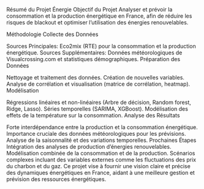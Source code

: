 Résumé du Projet Énergie
Objectif du Projet
Analyser et prévoir la consommation et la production énergétique en France, afin de réduire les risques de blackout et optimiser l’utilisation des énergies renouvelables.

Méthodologie
Collecte des Données

Sources Principales: Eco2mix (RTE) pour la consommation et la production énergétique.
Sources Supplémentaires: Données météorologiques de Visualcrossing.com et statistiques démographiques.
Préparation des Données

Nettoyage et traitement des données.
Création de nouvelles variables.
Analyse de corrélation et visualisation (matrice de corrélation, heatmap).
Modélisation

Régressions linéaires et non-linéaires (Arbre de décision, Random forest, Ridge, Lasso).
Séries temporelles (SARIMA, XGBoost).
Modélisation des effets de la température sur la consommation.
Analyse des Résultats

Forte interdépendance entre la production et la consommation énergétique.
Importance cruciale des données météorologiques pour les prévisions.
Analyse de la saisonnalité et des variations temporelles.
Prochaines Étapes
Intégration des analyses de production d’énergies renouvelables.
Modélisation combinée de la consommation et de la production.
Scénarios complexes incluant des variables externes comme les fluctuations des prix du charbon et du gaz.
Ce projet vise à fournir une vision claire et précise des dynamiques énergétiques en France, aidant à une meilleure gestion et prévision des ressources énergétiques.
